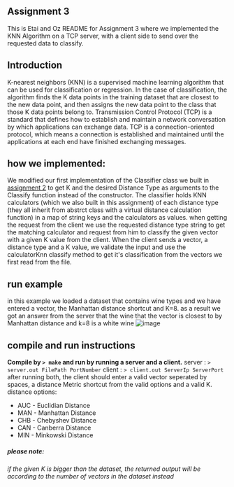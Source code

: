 ## Assignment 3
This is Etai and Oz README for Assignment 3 where we implemented the KNN Algorithm on a TCP server, with a client side to send over the requested data to classify.
## Introduction
K-nearest neighbors (KNN) is a supervised machine learning algorithm that can be used for classification or regression. In the case of classification, the algorithm finds the K data points in the training dataset that are closest to the new data point, and then assigns the new data point to the class that those K data points belong to.
Transmission Control Protocol (TCP) is a standard that defines how to establish and maintain a network conversation by which applications can exchange data.
TCP is a connection-oriented protocol, which means a connection is established and maintained until the applications at each end have finished exchanging messages.
## how we implemented:
We modified our first implementation of the Classifier class we built in [assignment 2](https://github.com/EtaiWil/advanced-programming-1/tree/main/ass02) to get K and the desired Distance Type as arguments to the Classify function instead of the constructor. The classifier holds KNN calculators (which we also built in this assignment) of each distance type (they all inherit from abstrct class with a virtual distance calculation function) in a map of string keys and the calculators as values. when getting the request from the client we use the requested distance type string to get the matching calculator and request from him to classify the given vector with a given K value from the client.
When the client sends a vector, a distance type and a K value, we validate the input and use the calculatorKnn classify method to get it's classification from the vectors we first read from the file.
## run example
in this example we loaded a dataset that contains wine types and we have entered a vector, the Manhattan distance shortcut and K=8.
as a result we got an answer from the server that the wine that the vector is closest to by Manhattan distance and k=8 is a white wine
![image](https://user-images.githubusercontent.com/93612510/210455619-7cf58f39-154e-4cea-94fc-33b038bd1436.png)

## compile and run instructions
**Compile by `> make` and run by running a server and a client.**
server : `> server.out FilePath PortNumber`
client : `> client.out ServerIp ServerPort`
after running both, the client should enter a valid vector seperated by spaces, a distance Metric shortcut from the valid options and a valid K. 
distance options:
- AUC - Euclidian Distance
- MAN - Manhattan Distance
- CHB - Chebyshev Distance
- CAN - Canberra Distance
- MIN - Minkowski Distance

##### please note:
_if the given K is bigger than the dataset, the returned output will be according to the number of vectors in the dataset instead_
